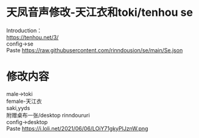 # 天凤音声修改-天江衣和toki/tenhou se
Introduction：  
https://tenhou.net/3/  
config→se  
Paste https://raw.githubusercontent.com/rinndousion/se/main/Se.json
# 修改内容
male→toki  
female-天江衣  
saki,yyds  
附赠桌布一张/desktop
rinndoururi    
config→desktop  
Paste https://i.loli.net/2021/06/06/LOiY71gkyPlJznW.png

